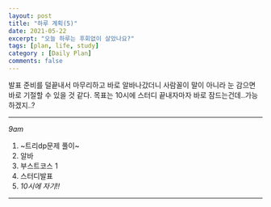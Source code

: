 ```yaml
---
layout: post
title: "하루 계획(5)"
date: 2021-05-22
excerpt: "오늘 하루는 후회없이 살았나요?"
tags: [plan, life, study]
category : [Daily Plan]
comments: false
---
```

발표 준비를 덜끝내서 마무리하고 바로 알바나갔더니 사람꼴이 말이 아니라 눈 감으면 바로 기절할 수 있을 것 같다. 목표는 10시에 스터디 끝내자마자 바로 잠드는건데..가능하겠지..?
***
*9am*
1. ~트리dp문제 풀이~
2. 알바
3. 부스트코스 1
4. 스터디발표
5. *10시에 자기!!*
***

